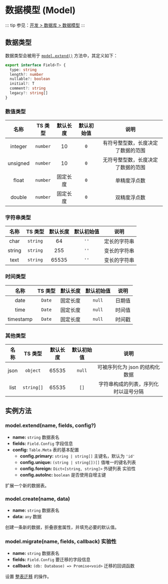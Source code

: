 # 数据模型 (Model)

::: tip
参见：[开发 > 数据库 > 数据模型](../../guide/database/model.md)
:::

## 数据类型

数据类型会被用于 [`model.extend()`](#model-extend) 方法中，其定义如下：

```ts
export interface Field<T> {
  type: string
  length?: number
  nullable?: boolean
  initial?: T
  comment?: string
  legacy?: string[]
}
```

### 数值类型

|    名称    |  TS 类型   | 默认长度 | 默认初始值 |        说明         |
|:--------:|:--------:|:----:|:-----:|:-----------------:|
| integer  | `number` |  10  |  `0`  | 有符号整型数，长度决定了数据的范围 |
| unsigned | `number` |  10  |  `0`  | 无符号整型数，长度决定了数据的范围 |
|  float   | `number` | 固定长度 |  `0`  |      单精度浮点数       |
|  double  | `number` | 固定长度 |  `0`  |      双精度浮点数       |

### 字符串类型

|   名称   |  TS 类型   | 默认长度  | 默认初始值 |   说明   |
|:------:|:--------:|:-----:|:-----:|:------:|
|  char  | `string` |  64   | `''`  | 定长的字符串 |
| string | `string` |  255  | `''`  | 变长的字符串 |
|  text  | `string` | 65535 | `''`  | 变长的字符串 |

### 时间类型

|    名称     | TS 类型  | 默认长度 | 默认初始值  | 说明  |
|:---------:|:------:|:----:|:------:|:---:|
|   date    | `Date` | 固定长度 | `null` | 日期值 |
|   time    | `Date` | 固定长度 | `null` | 时间值 |
| timestamp | `Date` | 固定长度 | `null` | 时间戳 |

### 其他类型

|  名称  |   TS 类型    | 默认长度  | 默认初始值  |         说明         |
|:----:|:----------:|:-----:|:------:|:------------------:|
| json |  `object`  | 65535 | `null` | 可被序列化为 json 的结构化数据 |
| list | `string[]` | 65535 |  `[]`  | 字符串构成的列表，序列化时以逗号分隔 |

## 实例方法

### model.extend(name, fields, config?)

- **name:** `string` 数据表名
- **fields:** `Field.Config` 字段信息
- **config:** `Table.Meta` 表的基本配置
  - **config.primary:** `string | string[]` 主键名，默认为 `'id'`
  - **config.unique:** `(string | string[])[]` 值唯一的键名列表
  - **config.foreign:** `Dict<[string, string]>` 外键列表 <badge type="warning">实验性</badge>
  - **config.autoInc:** `boolean` 是否使用自增主键

扩展一个新的数据表。

### model.create(name, data)

- **name:** `string` 数据表名
- **data:** `any` 数据

创建一条新的数据，折叠嵌套属性，并填充必要的默认值。

### model.migrate(name, fields, callback) <badge type="warning">实验性</badge>

- **name:** `string` 数据表名
- **fields:** `Field.Config` 要迁移的字段信息
- **callback:** `(db: Database) => Promise<void>` 迁移的回调函数

设置 [整表迁移](../../guide/database/model.md#整表迁移) 的操作。
